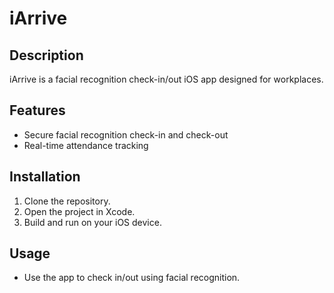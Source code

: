 # iArrive

## Description
iArrive is a facial recognition check-in/out iOS app designed for workplaces.

## Features
- Secure facial recognition check-in and check-out
- Real-time attendance tracking

## Installation
1. Clone the repository.
2. Open the project in Xcode.
3. Build and run on your iOS device.

## Usage
- Use the app to check in/out using facial recognition.
